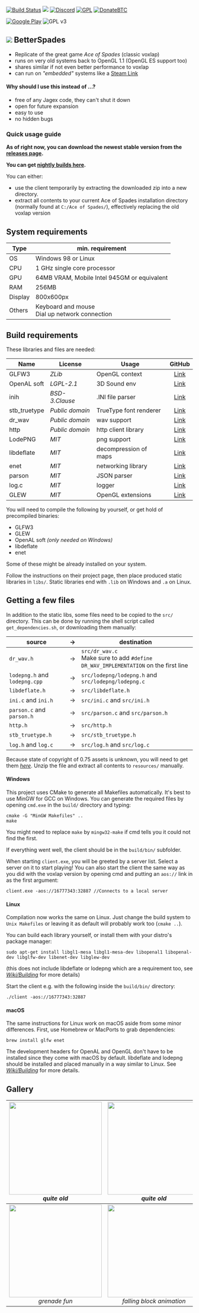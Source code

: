 [![Build Status](http://bytebit.info.tm/jenkins/buildStatus/icon?job=BetterSpades)](http://bytebit.info.tm/jenkins/job/BetterSpades/)
[![](https://img.shields.io/github/downloads/xtreme8000/BetterSpades/total.svg)](https://github.com/xtreme8000/BetterSpades/releases)
[![Discord](https://img.shields.io/badge/discord-join-ff00ff.svg)](https://discord.gg/9JGXKBt)
[![GPL](https://img.shields.io/badge/license-GPL--3.0-red.svg)](https://github.com/xtreme8000/BetterSpades/blob/standalone/LICENSE)
[![DonateBTC](https://img.shields.io/badge/bitcoin-donate-yellow.svg)](https://github.com/xtreme8000/BetterSpades#donate)

[![Google Play](/docs/android.png)](https://play.google.com/store/apps/details?id=party.aos.betterspades)
![GPL v3](https://www.gnu.org/graphics/gplv3-127x51.png)

## ![](docs/icon_small.png) BetterSpades

* Replicate of the great game *Ace of Spades* (classic voxlap)
* runs on very old systems back to OpenGL 1.1 (OpenGL ES support too)
* shares similar if not even better performance to voxlap
* can run on *"embedded"* systems like a [Steam Link](https://store.steampowered.com/app/353380/Steam_Link/)

#### Why should I use this instead of ...?

* free of any Jagex code, they can't shut it down
* open for future expansion
* easy to use
* no hidden bugs

### Quick usage guide

**As of right now, you can download the newest stable version from the [releases page](https://github.com/xtreme8000/BetterSpades/releases).**

**You can get [nightly builds here](http://bytebit.info.tm/jenkins/job/BetterSpades/).**

You can either:
* use the client temporarily by extracting the downloaded zip into a new directory.
* extract all contents to your current Ace of Spades installation directory (normally found at `C:/Ace of Spades/`), effectively replacing the old voxlap version

## System requirements

| Type    | min. requirement                                     |
| ------- | ---------------------------------------------------- |
| OS      | Windows 98 or Linux                                  |
| CPU     | 1 GHz single core processor                          |
| GPU     | 64MB VRAM, Mobile Intel 945GM or equivalent          |
| RAM     | 256MB                                                |
| Display | 800x600px                                            |
| Others  | Keyboard and mouse<br />Dial up network connection   |


## Build requirements

These libraries and files are needed:

| Name         | License         | Usage                  | GitHub                                            |
| ------------ | --------------- | ---------------------- | :-----------------------------------------------: |
| GLFW3        | *ZLib*          | OpenGL context         | [Link](https://github.com/glfw/glfw)              |
| OpenAL soft  | *LGPL-2.1*      | 3D Sound env           | [Link](https://github.com/kcat/openal-soft)       |
| inih         | *BSD-3.Clause*  | .INI file parser       | [Link](https://github.com/benhoyt/inih)           |
| stb_truetype | *Public domain* | TrueType font renderer | [Link](https://github.com/nothings/stb)           |
| dr_wav       | *Public domain* | wav support            | [Link](https://github.com/mackron/dr_libs/)       |
| http         | *Public domain* | http client library    | [Link](https://github.com/mattiasgustavsson/libs) |
| LodePNG      | *MIT*           | png support            | [Link](https://github.com/lvandeve/lodepng)       |
| libdeflate   | *MIT*           | decompression of maps  | [Link](https://github.com/ebiggers/libdeflate)    |
| enet         | *MIT*           | networking library     | [Link](https://github.com/lsalzman/enet)          |
| parson       | *MIT*           | JSON parser            | [Link](https://github.com/kgabis/parson)          |
| log.c        | *MIT*           | logger                 | [Link](https://github.com/xtreme8000/log.c)       |
| GLEW         | *MIT*           | OpenGL extensions      | [Link](https://github.com/nigels-com/glew)        |

You will need to compile the following by yourself, or get hold of precompiled binaries:

* GLFW3
* GLEW
* OpenAL soft *(only needed on Windows)*
* libdeflate
* enet

Some of these might be already installed on your system.

Follow the instructions on their project page, then place produced static libraries in `libs/`. Static libraries end with `.lib` on Windows and `.a` on Linux.

## Getting a few files

In addition to the static libs, some files need to be copied to the `src/` directory. This can be done by running the shell script called `get_dependencies.sh`, or downloading them manually:

| source                        | &rightarrow; | destination                                                                              |
| ----------------------------- | ------------ | ---------------------------------------------------------------------------------------- |
| `dr_wav.h`                    | &rightarrow; | `src/dr_wav.c` <br /> Make sure to add `#define DR_WAV_IMPLEMENTATION` on the first line |
| `lodepng.h` and `lodepng.cpp` | &rightarrow; | `src/lodepng/lodepng.h` and `src/lodepng/lodepng.c`                                      |
| `libdeflate.h`                | &rightarrow; | `src/libdeflate.h`                                                                       |
| `ini.c` and `ini.h`           | &rightarrow; | `src/ini.c` and `src/ini.h`                                                              |
| `parson.c` and `parson.h`     | &rightarrow; | `src/parson.c` and `src/parson.h`                                                        |
| `http.h`                      | &rightarrow; | `src/http.h`                                                                             |
| `stb_truetype.h`              | &rightarrow; | `src/stb_truetype.h`                                                                     |
| `log.h` and `log.c`           | &rightarrow; | `src/log.h` and `src/log.c`                                                              |


Because state of copyright of 0.75 assets is unknown, you will need to get them *[here](http://aos.party/bsresources.zip)*. Unzip the file and extract all contents to `resources/` manually.

#### Windows

This project uses CMake to generate all Makefiles automatically. It's best to use MinGW for GCC on Windows. You can generate the required files by opening `cmd.exe` in the `build/` directory and typing:
```
cmake -G "MinGW Makefiles" ..
make
```
You might need to replace `make` by `mingw32-make` if cmd tells you it could not find the first.

If everything went well, the client should be in the `build/bin/` subfolder.

When starting `client.exe`, you will be greeted by a server list. Select a server on it to start playing!
You can also start the client the same way as you did with the voxlap version by opening cmd and putting an `aos://` link in as the first argument:

```
client.exe -aos://16777343:32887 //Connects to a local server
```

#### Linux

Compilation now works the same on Linux. Just change the build system to `Unix Makefiles` or leaving it as default will probably work too (`cmake ..`).

You can build each library yourself, or install them with your distro's package manager:
```
sudo apt-get install libgl1-mesa libgl1-mesa-dev libopenal1 libopenal-dev libglfw-dev libenet-dev libglew-dev
```
(this does not include libdeflate or lodepng which are a requirement too, see [_Wiki/Building_](https://github.com/xtreme8000/BetterSpades/wiki/Building) for more details)

Start the client e.g. with the following inside the `build/bin/` directory:
```
./client -aos://16777343:32887
```

#### macOS

The same instructions for Linux work on macOS aside from some minor differences. First, use Homebrew or MacPorts to grab dependencies:
```
brew install glfw enet
```
The development headers for OpenAL and OpenGL don't have to be installed since they come with macOS by default. libdeflate and lodepng should be installed and placed manually in a way similar to Linux. See [_Wiki/Building_](https://github.com/xtreme8000/BetterSpades/wiki/Building) for more details.

## Gallery

| <img src="/docs/pic01.png" width="250px"><br />*quite old* | <img src="/docs/pic02.png" width="250px"><br />*quite old* | <img src="/docs/pic03.png" width="250px"> |
| :-: | :-: | :-: |
| <img src="/docs/pic04.png" width="250px"><br />*grenade fun* | <img src="/docs/pic05.png" width="250px"><br />*falling block animation* | <img src="/docs/pic06.png" width="250px"><br />*sniping on normandie* |
